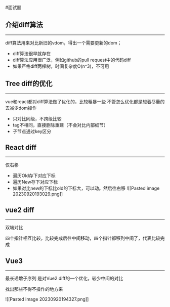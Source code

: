 #面试题 

## 介绍diff算法
---
diff算法用来对比新旧的vdom，得出一个需要更新的dom；

- diff算法很早就存在
- diff算法应用很广泛，例如github的pull request中的代码diff
- 如果严格diff两棵树，时间复杂度O(n^3)，不可用



## Tree diff的优化
---
vue和react都对diff算法做了优化的，比较粗暴一些
不管怎么优化都是想着尽量的去减少dom操作

- 只对比同级，不跨级比较
- tag不相同，直接删除重建（不会对比内部细节）
- 子节点通过key区分


## React diff
---
仅右移
- 遍历Old存下对应下标
- 遍历New存下对应下标
- 如果对比new的下标比old的下标大，可以动。然后往右移
![[Pasted image 20230920193029.png]]



## vue2 diff
---
双端对比

四个指针相互比较，比较完成后往中间移动，四个指针都移到中间了，代表比较完成



## Vue3
---
最长递增子序列
是对Vue2 diff的一个优化，较少中间的对比

找出那些不得不操作的地方来

![[Pasted image 20230920194327.png]]